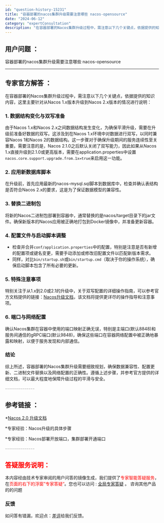 ```yaml
---
id: "question-history-15231"
title: "容器部署的nacos集群升级需要注意哪些 nacos-opensource"
date: "2024-06-12"
category: "expertConsultation"
description: "在容器部署的Nacos集群升级过程中，需注意以下几个关键点，依据提供的知识内容，这里主要针对从Nacos 1.x版本升级到Nacos 2.x版本的情况进行说明：### 1. 数据结构变化与双写准备由于Nacos 1.x和Nacos 2.x之间数据结构发生变化，为确保平滑升级，需要在升级前准备好数据的"
---
```


## 用户问题 ： 
 容器部署的nacos集群升级需要注意哪些 nacos-opensource 

---------------
## 专家官方解答 ：

在容器部署的Nacos集群升级过程中，需注意以下几个关键点，依据提供的知识内容，这里主要针对从Nacos 1.x版本升级到Nacos 2.x版本的情况进行说明：

### 1. 数据结构变化与双写准备
由于Nacos 1.x和Nacos 2.x之间数据结构发生变化，为确保平滑升级，需要在升级前准备好数据的双写。这涉及到在Nacos 1.x环境中对数据进行双写，以同时兼容Nacos 1和Nacos 2的数据结构。这一步骤对于确保升级期间的服务连续性至关重要。需要注意的是，Nacos 2.1.0之后默认关闭了双写能力，因此如果从Nacos 1.x直接升级到2.1.0或更高版本，需要在application.properties中设置`nacos.core.support.upgrade.from.1x=true`来启用这一功能。

### 2. 应用新数据库脚本
在升级前，首先应用最新的nacos-mysql.sql脚本到数据库中，检查并确认表结构是否符合Nacos 2.x的要求，这是为了保证数据模型的兼容性。

### 3. 替换二进制包
将新的Nacos二进制包部署到容器中，通常替换的是nacos/target目录下的jar文件。确保新版本的Nacos应用被正确地打包到Docker镜像中，并准备更新容器。

### 4. 配置文件与启动脚本调整
- 检查并合并`conf/application.properties`中的配置，特别是注意是否有新增的配置项或键名变更，需要手动添加或修改旧配置文件以匹配新版本需求。
- 同样，对比`bin/startup.sh`或`bin/startup.cmd`（取决于你的操作系统），确保启动脚本包含了所有必要的更新。

### 5. 特殊注意事项
特别关注于从1.x到2.0或2.1的升级中，关于双写配置的详细操作指南，可以参考官方文档提供的链接：[Nacos升级文档](https://nacos.io/docs/latest/upgrading/200-upgrading/)，该文档将提供更详尽的操作指导和注意事项。

### 6. 端口与网络配置
确认Nacos集群在容器中使用的端口映射正确无误，特别是主端口(默认8848)和服务间通信的gRPC端口(默认9848)，确保这些端口在容器网络配置中被正确地暴露和映射，以便于服务发现和内部通信。

### 结论
综上所述，容器部署的Nacos集群升级需要细致规划，确保数据兼容性、配置更新、二进制文件替换以及网络配置的正确性。遵循上述步骤，并参考官方提供的详细文档，可以最大程度地保障升级过程的平滑与安全。


<font color="#949494">---------------</font> 


## 参考链接 ：

*[Nacos 2.0 升级文档](https://nacos.io/docs/latest/upgrading/200-upgrading)
 
 *专家经验：Nacos升级的具体步骤 
 
 *专家经验：Nacos部署开放端口，集群部署开通端口 


 <font color="#949494">---------------</font> 
 


## <font color="#FF0000">答疑服务说明：</font> 

本内容经由技术专家审阅的用户问答的镜像生成，我们提供了<font color="#FF0000">专家智能答疑服务</font>，在<font color="#FF0000">页面的右下的浮窗”专家答疑“</font>。您也可以访问 : [全局专家答疑](https://opensource.alibaba.com/chatBot) 。 咨询其他产品的的问题

### 反馈
如问答有错漏，欢迎点：[差评](https://ai.nacos.io/user/feedbackByEnhancerGradePOJOID?enhancerGradePOJOId=15254)给我们反馈。
